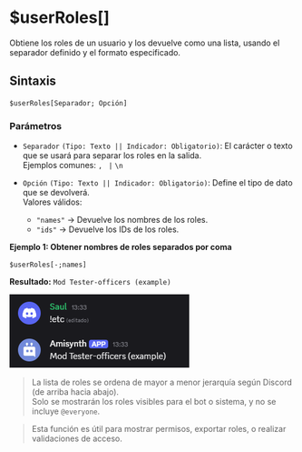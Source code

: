 # $userRoles[]



Obtiene los roles de un usuario y los devuelve como una lista, usando el separador definido y el formato especificado.

## Sintaxis
```
$userRoles[Separador; Opción]
```


### Parámetros
- `Separador` `(Tipo: Texto || Indicador: Obligatorio)`: El carácter o texto que se usará para separar los roles en la salida.  
  Ejemplos comunes: `, ` `|` `\n`

- `Opción` `(Tipo: Texto || Indicador: Obligatorio)`: Define el tipo de dato que se devolverá.  
  Valores válidos:
  - `"names"` → Devuelve los nombres de los roles.
  - `"ids"` → Devuelve los IDs de los roles.



**Ejemplo 1: Obtener nombres de roles separados por coma**
```
$userRoles[-;names]
```
**Resultado:** `Mod Tester-officers (example)`

![alt text](image-152.png)


> La lista de roles se ordena de mayor a menor jerarquía según Discord (de arriba hacia abajo).  
> Solo se mostrarán los roles visibles para el bot o sistema, y no se incluye `@everyone`.

> Esta función es útil para mostrar permisos, exportar roles, o realizar validaciones de acceso.






